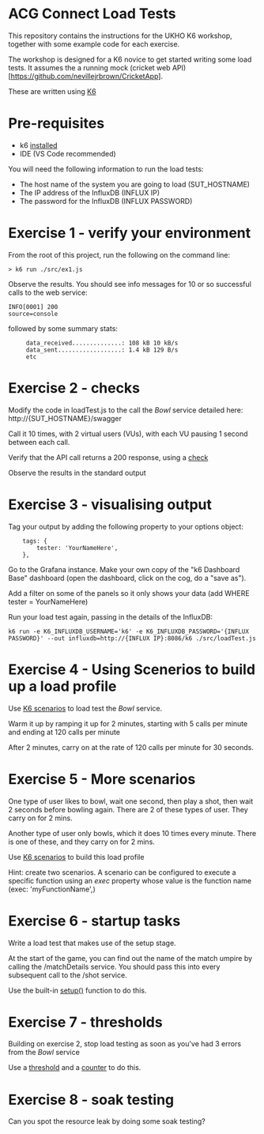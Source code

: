 # ACG Connect Load Tests

This repository contains the instructions for the UKHO K6 workshop, together with some example code for each exercise.

The workshop is designed for a K6 novice to get started writing some load tests.  It assumes the a running mock (cricket web API)[https://github.com/nevillejrbrown/CricketApp].

These are written using [K6](https://k6.io)

# Pre-requisites
- k6 [installed](https://k6.io/docs/getting-started/installation/)
- IDE (VS Code recommended)

You will need the following information to run the load tests:
- The host name of the system you are going to load (SUT_HOSTNAME)
- The IP address of the InfluxDB (INFLUX IP)
- The password for the InfluxDB (INFLUX PASSWORD)

# Exercise 1 - verify your environment
From the root of this project, run the following on the command line:

```
> k6 run ./src/ex1.js
```

Observe the results.  You should see info messages for 10 or so successful calls to the web service:
```
INFO[0001] 200                                           source=console
```

followed by some summary stats:
```
     data_received..............: 108 kB 10 kB/s
     data_sent..................: 1.4 kB 129 B/s
     etc
```

# Exercise 2 - checks
Modify the code in loadTest.js to the call the *Bowl* service detailed here: http://{SUT_HOSTNAME}/swagger

Call it 10 times, with 2 virtual users (VUs), with each VU pausing 1 second between each call.

Verify that the API call returns a 200 response, using a [check](https://k6.io/docs/using-k6/checks/)

Observe the results in the standard output


# Exercise 3 - visualising output
Tag your output by adding the following property to your options object:

```
	tags: {
		tester: 'YourNameHere',
    },
```

Go to the Grafana instance.  Make your own copy of the "k6 Dashboard Base" dashboard (open the dashboard, click on the cog, do a "save as").

Add a filter on some of the panels so it only shows your data (add WHERE tester = YourNameHere)

Run your load test again, passing in the details of the InfluxDB:

```
k6 run -e K6_INFLUXDB_USERNAME='k6' -e K6_INFLUXDB_PASSWORD='{INFLUX PASSWORD}' --out influxdb=http://{INFLUX IP}:8086/k6 ./src/loadTest.js
```

# Exercise 4 - Using Scenerios to build up a load profile

Use [K6 scenarios](https://k6.io/docs/using-k6/scenarios/) to load test the *Bowl* service.  

Warm it up by ramping it up for 2 minutes, starting with 5 calls per minute and ending at 120 calls per minute

After 2 minutes, carry on at the rate of 120 calls per minute for 30 seconds.


# Exercise 5 - More scenarios

One type of user likes to bowl, wait one second, then play a shot, then wait 2 seconds before bowling again.  There are 2 of these types of user.  They carry on for 2 mins.

Another type of user only bowls, which it does 10 times every minute.  There is one of these, and they carry on for 2 mins.

Use [K6 scenarios](https://k6.io/docs/using-k6/scenarios/) to build this load profile

Hint: create two scenarios.  A scenario can be configured to execute a specific function using an *exec* property whose value is the function name (exec: 'myFunctionName',)

# Exercise 6 - startup tasks

Write a load test that makes use of the setup stage.

At the start of the game, you can find out the name of the match umpire by calling the /matchDetails service.  You should pass this into every subsequent call to the /shot service.  

Use the built-in [setup()](https://k6.io/docs/using-k6/test-life-cycle/#setup-and-teardown-stages) function to do this.


# Exercise 7 - thresholds
Building on exercise 2, stop load testing as soon as you've had 3 errors from the *Bowl* service     

Use a [threshold](https://k6.io/docs/using-k6/thresholds/) and a [counter](https://k6.io/docs/javascript-api/k6-metrics/counter#examples) to do this.

# Exercise 8 - soak testing

Can you spot the resource leak by doing some soak testing?